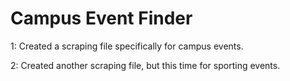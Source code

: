 # Campus Event Finder

1: Created a scraping file specifically for campus events.

2: Created another scraping file, but this time for sporting events.
